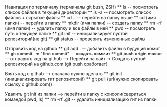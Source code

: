 Навигация по терминалу (терминалы git bush, ZSH) ** ls -- посмотреть список файлов в текущей директории ** ls -а -- посмотреть список файлов + скрытые файлы ** cd .. -- перейти на папку выше ** cd (имя папки) -- перейти в папку ** mkdir (имя папки) -- создать папку ** rm -rf (имя папки) -- удалить папку и все файлы в ней ** pwd -- посмотреть путь к текущей папке
** git init -- инициализирует пустой репозиторий(не git) ** git status -- проверить измененные файлы

Отправить код на github ** git add . -- добавить файлы в будущий комит ** git commit -m "first commit" -- создать коммит ** git push origin master -- отправить код на github
--> Перейти на сайт -> Создать пустой репозиторий на github.com (git push сработает)

Взять код с github --> сначала нужно зделать ** git init (инициализировать гит репозиторий) ** git pull {url(нужно скопировать ссылку с github.com)}

Удалить git init из папки --> перейти в папку с консоли(свериться командой pwd, ls) ** rm -rf .git -- удалить инициализацию гит из папки